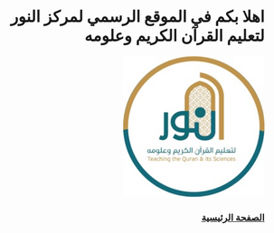 <!DOCTYPE html>
<html dir="rtl" lang="ar">

<head>
  <meta charset="utf-8">
  <title> صفحة الترحيب </title>
  <meta name="الوصف"
    content="الموقع الرسمي لمركز النور لتعليم القران الكريم وعلومه وتعلم القراءة والكتابة في اليمن محافظة اب مديرية بعدان">
  <style>
    .right- image {
      float: right;
      margin: 1000 px;
    }
  </style>

</head>

<meta name="google-site-verification"
  content="cZv1-QX-5RU7oO_upHDVQQD_zs9FdRnPc6Q2BwhNWJU" />

<body>
  <!--ملاحظات وشرح للاكواد-->
  <h1>
    اهلا بكم في الموقع الرسمي لمركز النور لتعليم القرآن الكريم وعلومه
  </h1>
  <!--- <video src="bb.mp4" controls height="300" muted loop class="right - video" poster="alnor.jpg"></video> -->
  <img src="alnor.jpg" alt="" class="right-image" width="250">
  <h3> <a href="info.html" target="_blank" title="اذهب الى الصفحة الرئيسية">
      الصفحة الرئيسية </a> </h3>



</body>



</html>
